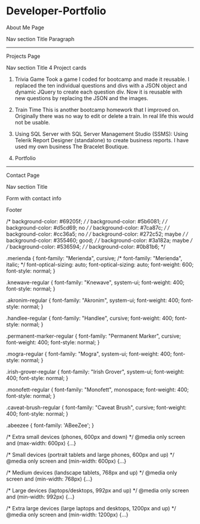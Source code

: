 # Developer-Portfolio

About Me Page

Nav section
Title
Paragraph

-------------------------------

Projects Page

Nav section
Title
4 Project cards

1. Trivia Game 
Took a game I coded for bootcamp and made it reusable.  I replaced the ten individual questions and divs with a JSON object and dynamic JQuery to create each question div.  Now it is reusable with new questions by replacing the JSON and the images.

2. Train Time
This is another bootcamp homework that I improved on.  Originally there was no way to edit or delete a train.  In real life this would not be usable.  

3. Using SQL Server with SQL Server Management Studio (SSMS):  Using Telerik Report Designer (standalone) to create business reports.  I have used my own business The Bracelet Boutique.

4. Portfolio

------------------------------------
Contact Page

Nav section
Title

Form with contact info

Footer

 /* background-color: #69205f; */
 /* background-color: #5b6081; */
 /* background-color: #d5cd69; no */
 /* background-color: #7ca87c; */
 /* background-color: #cc36a5; no */
 /* background-color: #272c52; maybe */
 /* background-color: #355460; good; */
 /* background-color: #3a182a; maybe */
 /* background-color: #536594; */
 /* background-color: #0b81b6; */

.merienda {
  font-family: "Merienda", cursive;
  /* font-family: "Merienda", italic; */
  font-optical-sizing: auto;
  font-optical-sizing: auto;
  font-weight: 600;
  font-style: normal;
}

.knewave-regular {
  font-family: "Knewave", system-ui;
  font-weight: 400;
  font-style: normal;
}

.akronim-regular {
  font-family: "Akronim", system-ui;
  font-weight: 400;
  font-style: normal;
}

.handlee-regular {
  font-family: "Handlee", cursive;
  font-weight: 400;
  font-style: normal;
}

.permanent-marker-regular {
  font-family: "Permanent Marker", cursive;
  font-weight: 400;
  font-style: normal;
}

.mogra-regular {
  font-family: "Mogra", system-ui;
  font-weight: 400;
  font-style: normal;
}

.irish-grover-regular {
  font-family: "Irish Grover", system-ui;
  font-weight: 400;
  font-style: normal;
}

.monofett-regular {
  font-family: "Monofett", monospace;
  font-weight: 400;
  font-style: normal;
}

.caveat-brush-regular {
  font-family: "Caveat Brush", cursive;
  font-weight: 400;
  font-style: normal;
}

.abeezee { 
  font-family: 'ABeeZee'; 
}

/* Extra small devices (phones, 600px and down) */
@media only screen and (max-width: 600px) {...}

/* Small devices (portrait tablets and large phones, 600px and up) */
@media only screen and (min-width: 600px) {...}

/* Medium devices (landscape tablets, 768px and up) */
@media only screen and (min-width: 768px) {...}

/* Large devices (laptops/desktops, 992px and up) */
@media only screen and (min-width: 992px) {...}

/* Extra large devices (large laptops and desktops, 1200px and up) */
@media only screen and (min-width: 1200px) {...}

